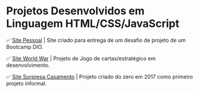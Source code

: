 # Projetos Desenvolvidos em Linguagem HTML/CSS/JavaScript

✅ [Site Pessoal](https://github.com/Carlos-CGS/ProjetosHtmlCssJavaScript/tree/main/Carlos-CGS) | Site criado para entrega de um desafio de projeto de um Bootcamp DIO.

✅ [Site World War](https://github.com/Carlos-CGS/ProjetosHtmlCss/tree/main/Site%20-%20World%20War) | Projeto de Jogo de cartas/estratégico em desenvolvimento. 

✅ [Site Surpresa Casamento](https://github.com/Carlos-CGS/ProjetosHtmlCss/tree/main/Site_Surpresa_Casameno-2017-primeiroProjeto) | Projeto criado do zero em 2017 como primeiro projeto informal.

